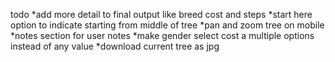 todo
*add more detail to final output like breed cost and steps
*start here option to indicate starting from middle of tree
*pan and zoom tree on mobile
*notes section for user notes
*make gender select cost a multiple options instead of any value
*download current tree as jpg
